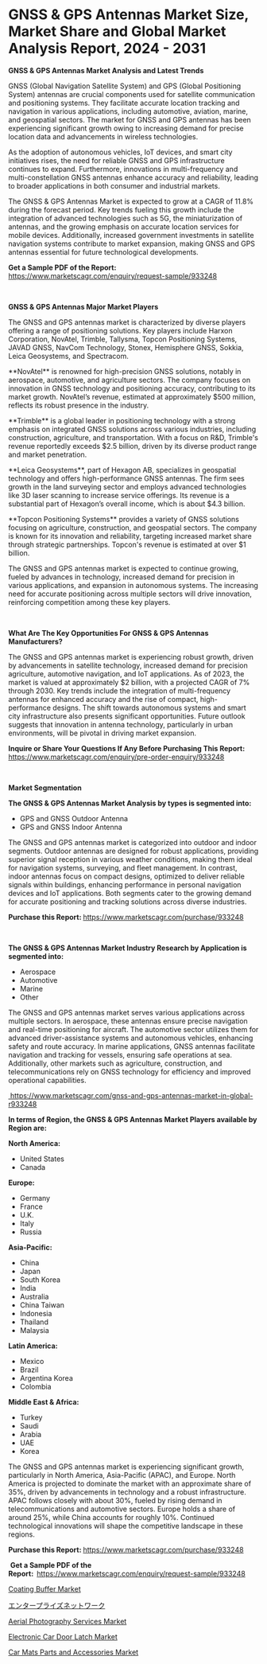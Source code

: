 <p><h1>GNSS & GPS Antennas Market Size, Market Share and Global Market Analysis Report, 2024 - 2031</h1></p><p><strong>GNSS & GPS Antennas Market Analysis and Latest Trends</strong></p>
<p><p>GNSS (Global Navigation Satellite System) and GPS (Global Positioning System) antennas are crucial components used for satellite communication and positioning systems. They facilitate accurate location tracking and navigation in various applications, including automotive, aviation, marine, and geospatial sectors. The market for GNSS and GPS antennas has been experiencing significant growth owing to increasing demand for precise location data and advancements in wireless technologies.</p><p>As the adoption of autonomous vehicles, IoT devices, and smart city initiatives rises, the need for reliable GNSS and GPS infrastructure continues to expand. Furthermore, innovations in multi-frequency and multi-constellation GNSS antennas enhance accuracy and reliability, leading to broader applications in both consumer and industrial markets.</p><p>The GNSS & GPS Antennas Market is expected to grow at a CAGR of 11.8% during the forecast period. Key trends fueling this growth include the integration of advanced technologies such as 5G, the miniaturization of antennas, and the growing emphasis on accurate location services for mobile devices. Additionally, increased government investments in satellite navigation systems contribute to market expansion, making GNSS and GPS antennas essential for future technological developments.</p></p>
<p><strong>Get a Sample PDF of the Report:&nbsp;</strong> <a href="https://www.marketscagr.com/enquiry/request-sample/933248">https://www.marketscagr.com/enquiry/request-sample/933248</a></p>
<p>&nbsp;</p>
<p><strong>GNSS & GPS Antennas Major Market Players</strong></p>
<p><p>The GNSS and GPS antennas market is characterized by diverse players offering a range of positioning solutions. Key players include Harxon Corporation, NovAtel, Trimble, Tallysma, Topcon Positioning Systems, JAVAD GNSS, NavCom Technology, Stonex, Hemisphere GNSS, Sokkia, Leica Geosystems, and Spectracom.</p><p>**NovAtel** is renowned for high-precision GNSS solutions, notably in aerospace, automotive, and agriculture sectors. The company focuses on innovation in GNSS technology and positioning accuracy, contributing to its market growth. NovAtel’s revenue, estimated at approximately $500 million, reflects its robust presence in the industry.</p><p>**Trimble** is a global leader in positioning technology with a strong emphasis on integrated GNSS solutions across various industries, including construction, agriculture, and transportation. With a focus on R&D, Trimble's revenue reportedly exceeds $2.5 billion, driven by its diverse product range and market penetration.</p><p>**Leica Geosystems**, part of Hexagon AB, specializes in geospatial technology and offers high-performance GNSS antennas. The firm sees growth in the land surveying sector and employs advanced technologies like 3D laser scanning to increase service offerings. Its revenue is a substantial part of Hexagon’s overall income, which is about $4.3 billion.</p><p>**Topcon Positioning Systems** provides a variety of GNSS solutions focusing on agriculture, construction, and geospatial sectors. The company is known for its innovation and reliability, targeting increased market share through strategic partnerships. Topcon's revenue is estimated at over $1 billion.</p><p>The GNSS and GPS antennas market is expected to continue growing, fueled by advances in technology, increased demand for precision in various applications, and expansion in autonomous systems. The increasing need for accurate positioning across multiple sectors will drive innovation, reinforcing competition among these key players.</p></p>
<p>&nbsp;</p>
<p><strong>What Are The Key Opportunities For GNSS & GPS Antennas Manufacturers?</strong></p>
<p><p>The GNSS and GPS antennas market is experiencing robust growth, driven by advancements in satellite technology, increased demand for precision agriculture, automotive navigation, and IoT applications. As of 2023, the market is valued at approximately $2 billion, with a projected CAGR of 7% through 2030. Key trends include the integration of multi-frequency antennas for enhanced accuracy and the rise of compact, high-performance designs. The shift towards autonomous systems and smart city infrastructure also presents significant opportunities. Future outlook suggests that innovation in antenna technology, particularly in urban environments, will be pivotal in driving market expansion.</p></p>
<p><strong>Inquire or Share Your Questions If Any Before Purchasing This Report:</strong> <a href="https://www.marketscagr.com/enquiry/pre-order-enquiry/933248">https://www.marketscagr.com/enquiry/pre-order-enquiry/933248</a></p>
<p>&nbsp;</p>
<p><strong>Market Segmentation</strong></p>
<p><strong>The GNSS & GPS Antennas Market Analysis by types is segmented into:</strong></p>
<p><ul><li>GPS and GNSS Outdoor Antenna</li><li>GPS and GNSS Indoor Antenna</li></ul></p>
<p><p>The GNSS and GPS antennas market is categorized into outdoor and indoor segments. Outdoor antennas are designed for robust applications, providing superior signal reception in various weather conditions, making them ideal for navigation systems, surveying, and fleet management. In contrast, indoor antennas focus on compact designs, optimized to deliver reliable signals within buildings, enhancing performance in personal navigation devices and IoT applications. Both segments cater to the growing demand for accurate positioning and tracking solutions across diverse industries.</p></p>
<p><strong>Purchase this Report:&nbsp;</strong><a href="https://www.marketscagr.com/purchase/933248">https://www.marketscagr.com/purchase/933248</a></p>
<p>&nbsp;</p>
<p><strong>The GNSS & GPS Antennas Market Industry Research by Application is segmented into:</strong></p>
<p><ul><li>Aerospace</li><li>Automotive</li><li>Marine</li><li>Other</li></ul></p>
<p><p>The GNSS and GPS antennas market serves various applications across multiple sectors. In aerospace, these antennas ensure precise navigation and real-time positioning for aircraft. The automotive sector utilizes them for advanced driver-assistance systems and autonomous vehicles, enhancing safety and route accuracy. In marine applications, GNSS antennas facilitate navigation and tracking for vessels, ensuring safe operations at sea. Additionally, other markets such as agriculture, construction, and telecommunications rely on GNSS technology for efficiency and improved operational capabilities.</p></p>
<p><a href="https://www.marketscagr.com/gnss-and-gps-antennas-market-in-global-r933248">&nbsp;https://www.marketscagr.com/gnss-and-gps-antennas-market-in-global-r933248</a></p>
<p><strong>In terms of Region, the GNSS & GPS Antennas Market Players available by Region are:</strong></p>
<p>
    <p> <strong> North America: </strong>
        <ul>
            <li>United States</li>
            <li>Canada</li>
        </ul>
        </p> 
    <p> <strong> Europe: </strong>
        <ul>
            <li>Germany</li>
            <li>France</li>
            <li>U.K.</li>
            <li>Italy</li>
            <li>Russia</li>
        </ul>
        </p> 
    <p> <strong> Asia-Pacific: </strong>
        <ul>
            <li>China</li>
            <li>Japan</li>
            <li>South Korea</li>
            <li>India</li>
            <li>Australia</li>
            <li>China Taiwan</li>
            <li>Indonesia</li>
            <li>Thailand</li>
            <li>Malaysia</li>
        </ul>
        </p> 
    <p> <strong> Latin America: </strong>
        <ul>
            <li>Mexico</li>
            <li>Brazil</li>
            <li>Argentina Korea</li>
            <li>Colombia</li>
        </ul>
        </p> 
    <p> <strong> Middle East & Africa: </strong>
        <ul>
            <li>Turkey</li>
            <li>Saudi</li>
            <li>Arabia</li>
            <li>UAE</li>
            <li>Korea</li>
        </ul>
    </p>
    </p>
<p><p>The GNSS and GPS antennas market is experiencing significant growth, particularly in North America, Asia-Pacific (APAC), and Europe. North America is projected to dominate the market with an approximate share of 35%, driven by advancements in technology and a robust infrastructure. APAC follows closely with about 30%, fueled by rising demand in telecommunications and automotive sectors. Europe holds a share of around 25%, while China accounts for roughly 10%. Continued technological innovations will shape the competitive landscape in these regions.</p></p>
<p><strong>Purchase this Report: </strong><a href="https://www.marketscagr.com/purchase/933248">https://www.marketscagr.com/purchase/933248</a></p>
<p>&nbsp;<strong>Get a Sample PDF of the Report:&nbsp;&nbsp;</strong><a href="https://www.marketscagr.com/enquiry/request-sample/933248">https://www.marketscagr.com/enquiry/request-sample/933248</a></p>
<p><strong></strong></p>
<p><p><a href="https://www.linkedin.com/pulse/how-regions-adapting-coating-buffer-market-global-trends-overview-7xamf?trackingId=1l4UpCN2RryrbI85W5hEPA%3D%3D">Coating Buffer Market</a></p><p><a href="https://medium.com/@jeannesawayn2023/enterprise-network-market-%E3%81%AE%E3%82%B0%E3%83%AD%E3%83%BC%E3%83%90%E3%83%AB%E5%B8%82%E5%A0%B4%E6%A6%82%E8%A6%81%E3%81%AF-%E4%B8%96%E7%95%8C%E3%81%8A%E3%82%88%E3%81%B3%E4%B8%BB%E8%A6%81%E5%B8%82%E5%A0%B4%E3%81%AB%E3%81%8A%E3%81%91%E3%82%8B%E6%A5%AD%E7%95%8C%E3%81%AB%E5%BD%B1%E9%9F%BF%E3%82%92%E4%B8%8E%E3%81%88%E3%82%8B%E4%B8%BB%E8%A6%81%E3%81%AA%E3%83%88%E3%83%AC%E3%83%B3%E3%83%89%E3%81%AB%E3%81%A4%E3%81%84%E3%81%A6-%E7%8B%AC%E8%87%AA%E3%81%AE%E8%A6%96%E7%82%B9%E3%82%92%E6%8F%90%E4%BE%9B%E3%81%97%E3%81%BE%E3%81%99-1ebcf89cda24">エンタープライズネットワーク</a></p><p><a href="https://www.linkedin.com/pulse/strategic-roadmap-global-aerial-photography-services-market-tzlkf?trackingId=XomFa6kPQZWSxIJ551jmhw%3D%3D">Aerial Photography Services Market</a></p><p><a href="https://issuu.com/reportprime-2/docs/electronic-car-door-latch-market-si_11e62810e961a3">Electronic Car Door Latch Market</a></p><p><a href="https://issuu.com/reportprime-2/docs/car-mats-parts-and-accessories-mark_974361c7229795">Car Mats Parts and Accessories Market</a></p></p>